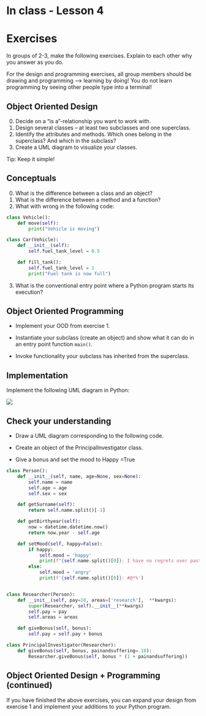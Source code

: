 # In class - Lesson 4 #
# Exercises #
In groups of 2-3, make the following exercises.
Explain to each other why you answer as you do.

For the design and programming exercises, all group members should be drawing and programming --> learning by doing! You do not learn programming by seeing other people type into a terminal!

## Object Oriented Design ##

0. Decide on a “is a”-relationship you want to work with.
1. Design several classes – at least two subclasses and one superclass.
2. Identify the attributes and methods. Which ones belong in the superclass? And which in the subclass?
3. Create a UML diagram to visualize your classes.

Tip: Keep it simple!

## Conceptuals ##
0. What is the difference between a class and an object?
1. What is the difference between a method and a function?
2. What with wrong in the following code:

```py
class Vehicle():
    def move(self):
    	print("Vehicle is moving")

class Car(Vehicle):
    def __init__(self):
        self.fuel_tank_level = 0.5

    def fill_tank():
        self.fuel_tank_level = 1
        print("Fuel tank is now full")

```
3. What is the conventional entry point where a Python program starts its execution?


## Object Oriented Programming ##

* Implement your OOD from exercise 1.

* Instantiate your subclass (create an object) and show what it can do in an entry point function `main()`.

* Invoke functionality your subclass has inherited from the superclass.

## Implementation

Implement the following UML diagram in Python:

![](https://i.imgur.com/v3AfgwE.png)

## Check your understanding ##

* Draw a UML diagram corresponding to the following code.

* Create an object of the PrincipalInvestigator class.

* Give a bonus and set the mood to Happy =True

``` py
class Person():
    def __init__(self, name, age=None, sex=None):
        self.name = name
        self.age = age
        self.sex = sex

    def getSurname(self):
        return self.name.split()[-1]

    def getBirthyear(self):
        now = datetime.datetime.now()
        return now.year - self.age

    def setMood(self, happy=False):
        if happy:
            self.mood = 'happy'
            print(f"{self.name.split()[0]}: I have no regrets over past mistakes")
        else:
            self.mood = 'angry'
            print(f'{self.name.split()[0]}: #@*%')


class Researcher(Person):
    def __init__(self, pay=10, areas=['research'],  **kwargs):
        super(Researcher, self).__init__(**kwargs)
        self.pay = pay
        self.areas = areas

    def giveBonus(self, bonus):
        self.pay = self.pay + bonus

class PrincipalInvestigator(Researcher):
    def giveBonus(self, bonus, painandsuffering=.10):
        Researcher.giveBonus(self, bonus * (1 + painandsuffering))
```


## Object Oriented Design + Programming (continued) ##
If you have finished the above exercises, you can expand your design from exercise 1 and implement your additions to your Python program.
